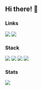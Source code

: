 ## Hi there! :wave:

### Links
[<img src="https://img.shields.io/badge/LinkedIn-0D1117?style=for-the-badge&logo=linkedin&logoColor=bd0001"/>](https://www.linkedin.com/in/mariafcatani/) [<img src="https://img.shields.io/badge/Gmail-0D1117?style=for-the-badge&logo=gmail&logoColor=bd0001">](mailto:mariafernandacatani@gmail.com)

### Stack
<img src="https://img.shields.io/badge/Ruby-0D1117?style=for-the-badge&logo=ruby&logoColor=bd0001"> <img src="https://img.shields.io/badge/ruby_on_rails-0D1117.svg?style=for-the-badge&logo=ruby-on-rails&logoColor=bd0001"> <img src="https://img.shields.io/badge/python-0D1117?style=for-the-badge&logo=python&logoColor=bd0001"> <img src="https://img.shields.io/badge/Delphi-0D1117?style=for-the-badge&logo=delphi&logoColor=bd0001">

### Stats
<img src="https://github-readme-stats.vercel.app/api/wakatime?username=mariafcatani&hide_border=true&bg_color=0d1117&title_color=bd0001&text_color=FFF"/>
